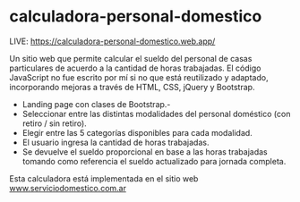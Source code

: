 # calculadora-personal-domestico

LIVE: https://calculadora-personal-domestico.web.app/

Un sitio web que permite calcular el sueldo del personal de casas particulares de acuerdo a la cantidad de horas trabajadas. El código JavaScript no fue escrito por mí si no que está reutilizado y adaptado, incorporando mejoras a través de HTML, CSS, jQuery y Bootstrap.
 
 - Landing page con clases de Bootstrap.-
 - Seleccionar entre las distintas modalidades del personal doméstico (con retiro / sin retiro).
 - Elegir entre las 5 categorías disponibles para cada modalidad.
 - El usuario ingresa la cantidad de horas trabajadas.
 - Se devuelve el sueldo proporcional en base a las horas trabajadas tomando como referencia el sueldo actualizado para jornada completa.
 
 Esta calculadora está implementada en el sitio web www.serviciodomestico.com.ar
